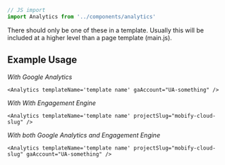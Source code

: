 ```js
// JS import
import Analytics from '../components/analytics'
```

There should only be one of these in a template. Usually this will be included
at a higher level than a page template (main.js).

## Example Usage

*With Google Analytics*

    <Analytics templateName='template name' gaAccount="UA-something" />

*With With Engagement Engine*

    <Analytics templateName='template name' projectSlug="mobify-cloud-slug" />

*With both Google Analytics and Engagement Engine*

    <Analytics templateName='template name' projectSlug="mobify-cloud-slug" gaAccount="UA-something" />
